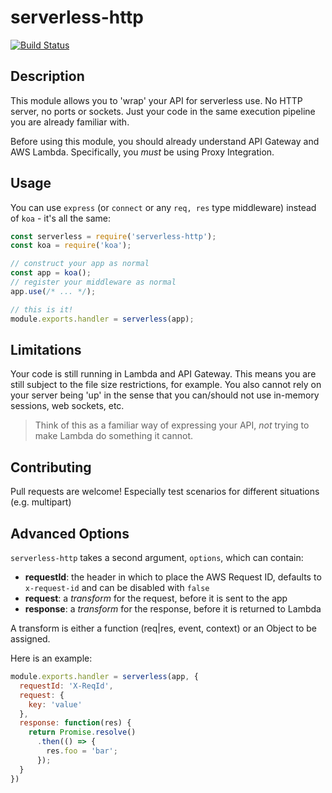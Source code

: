 # serverless-http

[![Build Status](https://travis-ci.org/dougmoscrop/serverless-http.svg?branch=master)](https://travis-ci.org/dougmoscrop/serverless-http)

## Description

This module allows you to 'wrap' your API for serverless use. No HTTP server, no ports or sockets. Just your code in the same execution pipeline you are already familiar with.

Before using this module, you should already understand API Gateway and AWS Lambda. Specifically, you *must* be using Proxy Integration.

## Usage

You can use `express` (or `connect` or any `req, res` type middleware) instead of `koa` - it's all the same:

```javascript
const serverless = require('serverless-http');
const koa = require('koa');

// construct your app as normal
const app = koa();
// register your middleware as normal
app.use(/* ... */);

// this is it!
module.exports.handler = serverless(app);
```

## Limitations

Your code is still running in Lambda and API Gateway. This means you are still subject to the file size restrictions, for example. You also cannot rely on your server being 'up' in the sense that you can/should not use in-memory sessions, web sockets, etc.

>Think of this as a familiar way of expressing your API, *not* trying to make Lambda do something it cannot.

## Contributing

Pull requests are welcome! Especially test scenarios for different situations (e.g. multipart)

## Advanced Options

`serverless-http` takes a second argument, `options`, which can contain:

- **requestId**: the header in which to place the AWS Request ID, defaults to `x-request-id` and can be disabled with `false`
- **request**: a *transform* for the request, before it is sent to the app
- **response**: a *transform* for the response, before it is returned to Lambda

A transform is either a function (req|res, event, context) or an Object to be assigned.

Here is an example:

```javascript
module.exports.handler = serverless(app, {
  requestId: 'X-ReqId',
  request: {
    key: 'value'
  },
  response: function(res) {
    return Promise.resolve()
      .then(() => {
        res.foo = 'bar';
      });
  }
})
```
